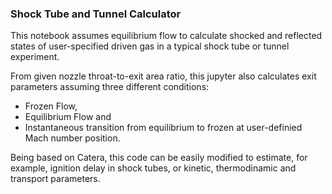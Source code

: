 ### Shock Tube and Tunnel Calculator

This notebook assumes equilibrium flow to calculate shocked and reflected states of user-specified driven gas in a typical shock tube or tunnel experiment.

From given nozzle throat-to-exit area ratio, this jupyter also calculates exit parameters assuming three different conditions:
  - Frozen Flow,
  - Equilibrium Flow and
  - Instantaneous transition from equilibrium to frozen at user-definied Mach number position.
  
  Being based on Catera, this code can be easily modified to estimate, for example, ignition delay in shock tubes, or kinetic, thermodinamic and transport parameters. 
